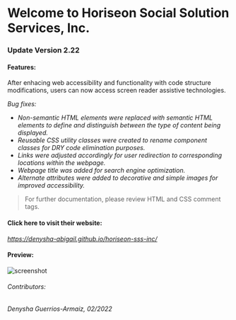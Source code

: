 # Welcome to Horiseon Social Solution Services, Inc.

### Update Version 2.22

#### Features:

After enhacing web accessibility and functionality with code structure modifications, users can now access screen reader assistive technologies.

*Bug fixes:* 

- *Non-semantic HTML elements were replaced with semantic HTML elements to define and distinguish between the type of content being displayed.*
- *Reusable CSS utility classes were created to rename component classes for DRY code elimination purposes.*
- *Links were adjusted accordingly for user redirection to corresponding locations within the webpage.*
- *Webpage title was added for search engine optimization.*
- *Alternate attributes were added to decorative and simple images for improved accessibility.*

> For further documentation, please review HTML and CSS comment tags.

#### Click here to visit their website:
*https://denysha-abigail.github.io/horiseon-sss-inc/*

#### Preview:
![screenshot](/assets/images/horiseon-inc-page-demo.png)

###### Contributors:

*Denysha Guerrios-Armaiz, 02/2022*